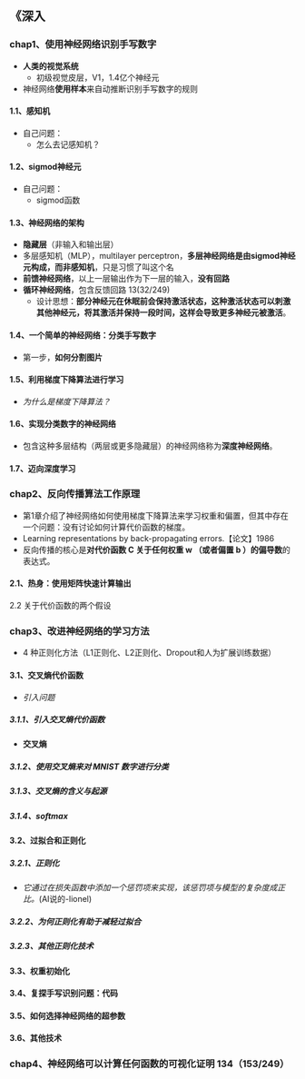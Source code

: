 ## 《深入

### chap1、使用神经网络识别手写数字

+ **人类的视觉系统**
  + 初级视觉皮层，V1，1.4亿个神经元
+ 神经网络**使用样本**来自动推断识别手写数字的规则

#### 1.1、感知机

+ 自己问题：
  + 怎么去记感知机？

#### 1.2、sigmod神经元

+ 自己问题：
  + sigmod函数

#### 1.3、神经网络的架构

+ **隐藏层**（非输入和输出层）
+ 多层感知机（MLP），multilayer perceptron，**多层神经网络是由sigmod神经元构成，而非感知机**，只是习惯了叫这个名
+ **前馈神经网络**，以上一层输出作为下一层的输入，**没有回路**
+ **循环神经网络**，包含反馈回路  13(32/249)
  + 设计思想：**部分神经元在休眠前会保持激活状态，这种激活状态可以刺激其他神经元，将其激活并保持一段时间，这样会导致更多神经元被激活**。

#### 1.4、一个简单的神经网络：分类手写数字

+ 第一步，**如何分割图片**

#### 1.5、利用梯度下降算法进行学习

+ *为什么是梯度下降算法？*

#### 1.6、实现分类数字的神经网络

+ 包含这种多层结构（两层或更多隐藏层）的神经网络称为**深度神经网络**。

#### 1.7、迈向深度学习

### chap2、反向传播算法工作原理

+ 第1章介绍了神经网络如何使用梯度下降算法来学习权重和偏置，但其中存在一个问题：没有讨论如何计算代价函数的梯度。
+ Learning representations by back-propagating errors.【论文】1986
+ 反向传播的核心是**对代价函数 C 关于任何权重 w （或者偏置 b ）的偏导数**的表达式。

#### 2.1、热身：使用矩阵快速计算输出

2.2 关于代价函数的两个假设

### chap3、改进神经网络的学习方法

+ 4 种正则化方法（L1正则化、L2正则化、Dropout和人为扩展训练数据）

#### 3.1、交叉熵代价函数

+ *引入问题*

##### 3.1.1、引入交叉熵代价函数

+ **交叉熵**

##### 3.1.2、使用交叉熵来对 MNIST 数字进行分类

##### 3.1.3、交叉熵的含义与起源

##### 3.1.4、softmax

#### 3.2、过拟合和正则化

##### 3.2.1、正则化

+ *它通过在损失函数中添加一个惩罚项来实现，该惩罚项与模型的复杂度成正比。*(AI说的-lionel)

##### 3.2.2、为何正则化有助于减轻过拟合

##### 3.2.3、其他正则化技术

#### 3.3、权重初始化

#### 3.4、复探手写识别问题：代码

#### 3.5、如何选择神经网络的超参数

#### 3.6、其他技术

### chap4、神经网络可以计算任何函数的可视化证明  134（153/249）